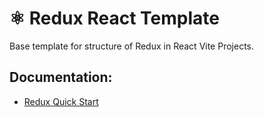 # ⚛️ Redux React Template

Base template for structure of Redux in React Vite Projects.

## Documentation:

- [Redux Quick Start](https://redux-toolkit.js.org/tutorials/quick-start)
